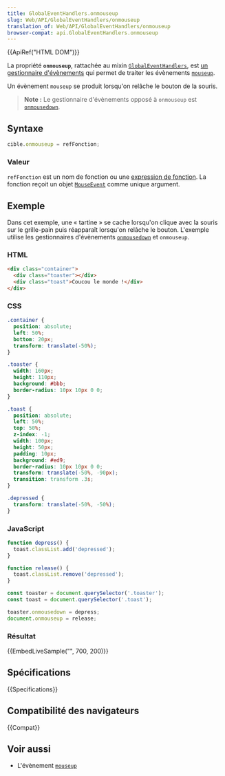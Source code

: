 ```yaml
---
title: GlobalEventHandlers.onmouseup
slug: Web/API/GlobalEventHandlers/onmouseup
translation_of: Web/API/GlobalEventHandlers/onmouseup
browser-compat: api.GlobalEventHandlers.onmouseup
---
```

{{ApiRef("HTML DOM")}}

La propriété **`onmouseup`**, rattachée au mixin [`GlobalEventHandlers`](/fr/docs/Web/API/GlobalEventHandlers), est [un gestionnaire d'évènements](/fr/docs/Web/Events/Event_handlers) qui permet de traiter les évènements [`mouseup`](/fr/docs/Web/API/Element/mouseup_event).

Un évènement `mouseup` se produit lorsqu'on relâche le bouton de la souris.

> **Note :** Le gestionnaire d'évènements opposé à `onmouseup` est [`onmousedown`](/fr/docs/Web/API/GlobalEventHandlers/onmousedown).

## Syntaxe

```js
cible.onmouseup = refFonction;
```

### Valeur

`refFonction` est un nom de fonction ou une [expression de fonction](/fr/docs/Web/JavaScript/Reference/Operators/function). La fonction reçoit un objet [`MouseEvent`](/fr/docs/Web/API/MouseEvent) comme unique argument.

## Exemple

Dans cet exemple, une «&nbsp;tartine&nbsp;» se cache lorsqu'on clique avec la souris sur le grille-pain puis réapparaît lorsqu'on relâche le bouton. L'exemple utilise les gestionnaires d'évènements [`onmousedown`](/fr/docs/Web/API/GlobalEventHandlers/onmousedown) et `onmouseup`.

### HTML

```html
<div class="container">
  <div class="toaster"></div>
  <div class="toast">Coucou le monde !</div>
</div>
```

### CSS

```css
.container {
  position: absolute;
  left: 50%;
  bottom: 20px;
  transform: translate(-50%);
}

.toaster {
  width: 160px;
  height: 110px;
  background: #bbb;
  border-radius: 10px 10px 0 0;
}

.toast {
  position: absolute;
  left: 50%;
  top: 50%;
  z-index: -1;
  width: 100px;
  height: 50px;
  padding: 10px;
  background: #ed9;
  border-radius: 10px 10px 0 0;
  transform: translate(-50%, -90px);
  transition: transform .3s;
}

.depressed {
  transform: translate(-50%, -50%);
}
```

### JavaScript

```js
function depress() {
  toast.classList.add('depressed');
}

function release() {
  toast.classList.remove('depressed');
}

const toaster = document.querySelector('.toaster');
const toast = document.querySelector('.toast');

toaster.onmousedown = depress;
document.onmouseup = release;
```

### Résultat

{{EmbedLiveSample("", 700, 200)}}

## Spécifications

{{Specifications}}

## Compatibilité des navigateurs

{{Compat}}

## Voir aussi

- L'évènement [`mouseup`](/fr/docs/Web/API/Element/mouseup_event)
